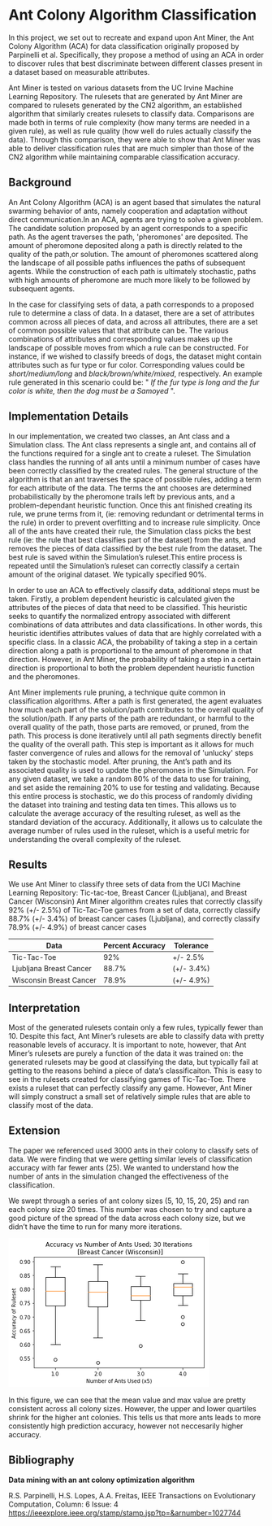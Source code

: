 # Ant Colony Algorithm Classification
In this project, we set out to recreate and expand upon Ant Miner, the Ant Colony Algorithm (ACA)
for data classification originally proposed by Parpinelli et al. 
Specifically, they propose a method of using an ACA in order to discover rules 
that best discriminate between different classes present in a dataset based on measurable attributes.

Ant Miner is tested on various datasets from the UC Irvine Machine Learning Repository.
The rulesets that are generated by Ant Miner are compared to rulesets generated by the CN2 algorithm,
an established algorithm that similarly creates rulesets to classify data. 
Comparisons are made both in terms of rule complexity (how many terms are needed in a given rule),
as well as rule quality (how well do rules actually classify the data).
Through this comparison, they were able to show that Ant Miner was able to deliver classification rules 
that are much simpler than those of the CN2 algorithm while maintaining comparable classification accuracy.


## Background
An Ant Colony Algorithm (ACA) is an agent based that simulates the natural swarming behavior of ants,
namely cooperation and adaptation without direct communication.In an ACA, agents are trying to solve a given problem.
The candidate solution proposed by an agent corresponds to a specific path. As the agent traverses the path,
'pheromones' are deposited. The amount of pheromone deposited along a path is directly related to the quality of the path,or solution.
The amount of pheromones scattered along the landscape of all possible paths influences the paths of subsequent agents.
While the construction of each path is ultimately stochastic, paths with high amounts of pheromone are much more likely to be followed by subsequent agents.

In the case for classifying sets of data, a path corresponds to a proposed rule to determine a class of data.
In a dataset, there are a set of attributes common across all pieces of data, and across all attributes, 
there are a set of common possible values that that attribute can be. The various combinations of attributes and corresponding values
makes up the landscape of possible moves from which a rule can be constructed. 
For instance, if we wished to classify breeds of dogs, the dataset might contain attributes such as fur type or fur color.
Corresponding values could be *short/medium/long* and *black/brown/white/mixed*, respectively.
An example rule generated in this scenario could be: " *If the fur type is long and the fur color is white,
then the dog must be a Samoyed* ".

## Implementation Details
In our implementation, we created two classes, an Ant class and a Simulation class.
The Ant class represents a single ant, and contains all of the functions required for a single ant to create a ruleset.
The Simulation class handles the running of all ants until a minimum number of cases have been correctly classified by the created rules. The general structure of the algorithm is that an ant traverses the space of possible rules, 
adding a term for each attribute of the data. The terms the ant chooses are determined probabilistically by the pheromone trails
left by previous ants, and a problem-dependant heuristic function. Once this ant finished creating its rule,
we prune terms from it, (ie: removing redundant or detrimental terms in the rule) in order to prevent overfitting and to increase rule simplicity. Once all of the ants have created their rule, the Simulation class picks the best rule (ie: the rule that best classifies part of the dataset) from the ants, and removes the pieces of data classified by the best rule from the dataset. The best rule is saved within the Simulation’s ruleset.This entire process is repeated until the Simulation’s ruleset can correctly classify a certain amount of the original dataset. We typically specified 90%. 
    
In order to use an ACA to effectively classify data, additional steps must be taken. 
Firstly, a problem dependent heuristic is calculated given the attributes of the pieces of data that need to be classified.
This heuristic seeks to quantify the normalized entropy associated with different combinations of data attributes
and data classifications. In other words, this heuristic identifies attributes values of data that are highly correlated 
with a specific class. In a classic ACA, the probability of taking a step in a certain direction along a path 
is proportional to the amount of pheromone in that direction. However, in Ant Miner, 
the probability of taking a step in a certain direction is proportional to both the problem dependent heuristic function
and the pheromones.
    
Ant Miner implements rule pruning, a technique quite common in classification algorithms. After a path is first generated, the agent evaluates how much each part of the solution/path contributes to the overall quality of the solution/path. If any parts of the path are redundant, or harmful to the overall quality of the path, those parts are removed, or pruned, from the path. This process is done iteratively until all path segments directly benefit the quality of the overall path. This step is important as it allows for much faster convergence of rules and allows for the removal of 'unlucky' steps taken by the stochastic model.
	After pruning, the Ant’s path and its associated quality is used to update the pheromones in the Simulation.
	For any given dataset, we take a random 80% of the data to use for training, and set aside the remaining 20% to use for testing and validating. Because this entire process is stochastic, we do this process of randomly dividing the dataset into training and testing data ten times. This allows us to calculate the average accuracy of the resulting ruleset, as well as the standard deviation of the accuracy. Additionally, it allows us to calculate the average number of rules used in the ruleset, which is a useful metric for understanding the overall complexity of the ruleset. 

## Results
We use Ant Miner to classify three sets of data from the UCI Machine Learning Repository: Tic-tac-toe, Breast Cancer (Ljubljana), and Breast Cancer (Wisconsin) Ant Miner algorithm creates rules that correctly classify 92% (+/- 2.5%) of Tic-Tac-Toe games from a set of data, correctly classify 88.7% (+/- 3.4%) of breast cancer cases (Ljubljana), and correctly classify 78.9% (+/- 4.9%) of breast cancer cases 

|  Data | Percent Accuracy  |  Tolerance |
|---|---|---|
| Tic-Tac-Toe  |  92%  | +/- 2.5%  |
|  Ljubljana Breast Cancer | 88.7%  | (+/- 3.4%)  |
|  Wisconsin Breast Cancer | 78.9%  |  (+/- 4.9%)  |

## Interpretation
Most of the generated rulesets contain only a few rules, typically fewer than 10.
Despite this fact, Ant Miner’s rulesets are able to classify data with pretty reasonable levels of accuracy. 
It is important to note, however, that Ant Miner’s rulesets are purely a function of the data it was trained on:
the generated rulesets may be good at classifying the data, but typically fail at getting to the reasons behind a piece of data’s classificaiton. This is easy to see in the rulesets created for classifying games of Tic-Tac-Toe.
There exists a ruleset that can perfectly classify any game.
However, Ant Miner will simply construct a small set of relatively simple rules that are able to classify most of the data. 
    
## Extension    
The paper we referenced used 3000 ants in their colony to classify sets of data.
We were finding that we were getting similar levels of classification accuracy with far fewer ants (25).
We wanted to understand how the number of ants in the simulation changed the effectiveness of the classification. 

We swept through a series of ant colony sizes (5, 10, 15, 20, 25) and ran each colony size 20 times.
This number was chosen to try and capture a good picture of the spread of the data across each colony size,
but we didn’t have the time to run for many more iterations. 


![box plot](box_plot.png)

In this figure, we can see that the mean value and max value are pretty consistent across all colony sizes.
However, the upper and lower quartiles shrink for the higher ant colonies. 
This tells us that more ants leads to more consistently high prediction accuracy, however not neccesarily higher accuracy. 

## Bibliography
**Data mining with an ant colony optimization algorithm**

R.S. Parpinelli, H.S. Lopes, A.A. Freitas, IEEE Transactions on Evolutionary Computation, Column: 6 Issue: 4
https://ieeexplore.ieee.org/stamp/stamp.jsp?tp=&arnumber=1027744
